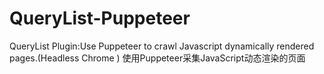 # QueryList-Puppeteer
QueryList Plugin:Use Puppeteer to crawl Javascript dynamically rendered pages.(Headless Chrome ) 使用Puppeteer采集JavaScript动态渲染的页面
